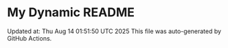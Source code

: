# My Dynamic README
Updated at: Thu Aug 14 01:51:50 UTC 2025
This file was auto-generated by GitHub Actions.

